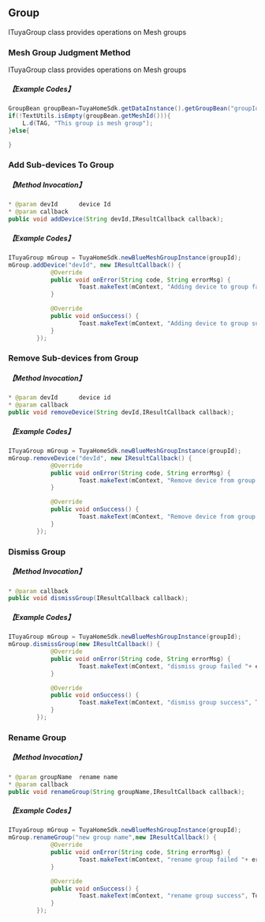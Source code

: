 ## Group
ITuyaGroup class provides operations on Mesh groups
### Mesh Group Judgment Method

ITuyaGroup class provides operations on Mesh groups
#####  【Example Codes】

```java
GroupBean groupBean=TuyaHomeSdk.getDataInstance().getGroupBean("groupId");
if(!TextUtils.isEmpty(groupBean.getMeshId())){    
	L.d(TAG, "This group is mesh group");
}else{

}

```

### Add Sub-devices To Group

##### 【Method Invocation】
```java
* @param devId		device Id
* @param callback	
public void addDevice(String devId,IResultCallback callback);
```
##### 【Example Codes】

```java
ITuyaGroup mGroup = TuyaHomeSdk.newBlueMeshGroupInstance(groupId);
mGroup.addDevice("devId", new IResultCallback() {
            @Override
            public void onError(String code, String errorMsg) {
            		Toast.makeText(mContext, "Adding device to group failed "+ errorMsg, Toast.LENGTH_LONG).show();
            }

            @Override
            public void onSuccess() {
            		Toast.makeText(mContext, "Adding device to group success", Toast.LENGTH_LONG).show();
            }
        });
```


### Remove Sub-devices from Group
##### 【Method Invocation】
```java
* @param devId		device id
* @param callback	
public void removeDevice(String devId,IResultCallback callback);

```

##### 【Example Codes】
```java
ITuyaGroup mGroup = TuyaHomeSdk.newBlueMeshGroupInstance(groupId);
mGroup.removeDevice("devId", new IResultCallback() {
            @Override
            public void onError(String code, String errorMsg) {
            		Toast.makeText(mContext, "Remove device from group failed "+ errorMsg, Toast.LENGTH_LONG).show();
            }

            @Override
            public void onSuccess() {
            		Toast.makeText(mContext, "Remove device from group success ", Toast.LENGTH_LONG).show();
            }
        });

```

### Dismiss Group
##### 【Method Invocation】
```java
* @param callback	
public void dismissGroup(IResultCallback callback);
```
##### 【Example Codes】
```java
ITuyaGroup mGroup = TuyaHomeSdk.newBlueMeshGroupInstance(groupId);
mGroup.dismissGroup(new IResultCallback() {
            @Override
            public void onError(String code, String errorMsg) {
            		Toast.makeText(mContext, "dismiss group failed "+ errorMsg, Toast.LENGTH_LONG).show();
            }

            @Override
            public void onSuccess() {
            		Toast.makeText(mContext, "dismiss group success", Toast.LENGTH_LONG).show();
            }
        });

```


### Rename Group
##### 【Method Invocation】
```java
* @param groupName	rename name
* @param callback	
public void renameGroup(String groupName,IResultCallback callback);
```
##### 【Example Codes】
```java
ITuyaGroup mGroup = TuyaHomeSdk.newBlueMeshGroupInstance(groupId);
mGroup.renameGroup("new group name",new IResultCallback() {
            @Override
            public void onError(String code, String errorMsg) {
            		Toast.makeText(mContext, "rename group failed "+ errorMsg, Toast.LENGTH_LONG).show();
            }

            @Override
            public void onSuccess() {
            		Toast.makeText(mContext, "rename group success", Toast.LENGTH_LONG).show();
            }
        });

```